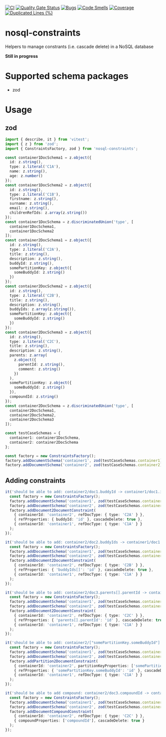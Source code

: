 [![CI](https://github.com/kt-public/nosql-constraints/actions/workflows/ci.yml/badge.svg?branch=main)](https://github.com/kt-public/nosql-constraints/actions/workflows/ci.yml)
[![Quality Gate Status](https://sonarcloud.io/api/project_badges/measure?project=kt-public_nosql-constraints&metric=alert_status)](https://sonarcloud.io/summary/new_code?id=kt-public_nosql-constraints)
[![Bugs](https://sonarcloud.io/api/project_badges/measure?project=kt-public_nosql-constraints&metric=bugs)](https://sonarcloud.io/summary/new_code?id=kt-public_nosql-constraints)
[![Code Smells](https://sonarcloud.io/api/project_badges/measure?project=kt-public_nosql-constraints&metric=code_smells)](https://sonarcloud.io/summary/new_code?id=kt-public_nosql-constraints)
[![Coverage](https://sonarcloud.io/api/project_badges/measure?project=kt-public_nosql-constraints&metric=coverage)](https://sonarcloud.io/summary/new_code?id=kt-public_nosql-constraints)
[![Duplicated Lines (%)](https://sonarcloud.io/api/project_badges/measure?project=kt-public_nosql-constraints&metric=duplicated_lines_density)](https://sonarcloud.io/summary/new_code?id=kt-public_nosql-constraints)

# nosql-constraints

Helpers to manage constrants (i.e. cascade delete) in a NoSQL database

**Still in progress**

# Supported schema packages

- zod

# Usage

## zod

```ts
import { describe, it } from 'vitest';
import { z } from 'zod';
import { ConstraintsFactory, zod } from 'nosql-constraints';

const container1DocSchema1 = z.object({
  id: z.string(),
  type: z.literal('C1A'),
  name: z.string(),
  age: z.number()
});
const container1DocSchema2 = z.object({
  id: z.string(),
  type: z.literal('C1B'),
  firstname: z.string(),
  surname: z.string(),
  email: z.string(),
  childrenRefIds: z.array(z.string())
});
const container1DocSchema = z.discriminatedUnion('type', [
  container1DocSchema1,
  container1DocSchema2
]);
const container2DocSchema1 = z.object({
  id: z.string(),
  type: z.literal('C2A'),
  title: z.string(),
  description: z.string(),
  buddyId: z.string(),
  somePartitionKey: z.object({
    someBuddyId: z.string()
  })
});
const container2DocSchema2 = z.object({
  id: z.string(),
  type: z.literal('C2B'),
  title: z.string(),
  description: z.string(),
  buddyIds: z.array(z.string()),
  somePartitionKey: z.object({
    someBuddyId: z.string()
  })
});
const container2DocSchema3 = z.object({
  id: z.string(),
  type: z.literal('C2C'),
  title: z.string(),
  description: z.string(),
  parents: z.array(
    z.object({
      parentId: z.string(),
      comment: z.string()
    })
  ),
  somePartitionKey: z.object({
    someBuddyId: z.string()
  }),
  compoundId: z.string()
});
const container2DocSchema = z.discriminatedUnion('type', [
  container2DocSchema1,
  container2DocSchema2,
  container2DocSchema3
]);

const testCaseSchemas = {
  container1: container1DocSchema,
  container2: container2DocSchema
};

const factory = new ConstraintsFactory();
factory.addDocumentSchema('container1', zod(testCaseSchemas.container1));
factory.addDocumentSchema('container2', zod(testCaseSchemas.container2));
```

## Adding constraints

```ts
it('should be able to add: container2/doc1.buddyId -> container1/doc1.id', () => {
  const factory = new ConstraintsFactory();
  factory.addDocumentSchema('container1', zod(testCaseSchemas.container1));
  factory.addDocumentSchema('container2', zod(testCaseSchemas.container2));
  factory.addDocument2DocumentConstraint(
    { containerId: 'container2', refDocType: { type: 'C2A' } },
    { refProperties: { buddyId: 'id' }, cascadeDelete: true },
    { containerId: 'container1', refDocType: { type: 'C1A' } }
  );
});

it('should be able to add: container2/doc2.buddyIds -> container1/doc1.id', () => {
  const factory = new ConstraintsFactory();
  factory.addDocumentSchema('container1', zod(testCaseSchemas.container1));
  factory.addDocumentSchema('container2', zod(testCaseSchemas.container2));
  factory.addDocument2DocumentConstraint(
    { containerId: 'container2', refDocType: { type: 'C2B' } },
    { refProperties: { 'buddyIds[]': 'id' }, cascadeDelete: true },
    { containerId: 'container1', refDocType: { type: 'C1A' } }
  );
});

it('should be able to add: container2/doc3.parents[].parentId -> container1/doc1.id', () => {
  const factory = new ConstraintsFactory();
  factory.addDocumentSchema('container1', zod(testCaseSchemas.container1));
  factory.addDocumentSchema('container2', zod(testCaseSchemas.container2));
  factory.addDocument2DocumentConstraint(
    { containerId: 'container2', refDocType: { type: 'C2C' } },
    { refProperties: { 'parents[].parentId': 'id' }, cascadeDelete: true },
    { containerId: 'container1', refDocType: { type: 'C1A' } }
  );
});

it('should be able to add: container2/["somePartitionKey.someBuddyId"] -> container1/doc1.id', () => {
  const factory = new ConstraintsFactory();
  factory.addDocumentSchema('container1', zod(testCaseSchemas.container1));
  factory.addDocumentSchema('container2', zod(testCaseSchemas.container2));
  factory.addPartition2DocumentConstraint(
    { containerId: 'container2', partitionKeyProperties: ['somePartitionKey.someBuddyId'] },
    { refProperties: { 'somePartitionKey.someBuddyId': 'id' }, cascadeDelete: true },
    { containerId: 'container1', refDocType: { type: 'C1A' } }
  );
});

it('should be able to add compound: container2/doc3.compoundId -> container2/doc3.compoundId', () => {
  const factory = new ConstraintsFactory();
  factory.addDocumentSchema('container1', zod(testCaseSchemas.container1));
  factory.addDocumentSchema('container2', zod(testCaseSchemas.container2));
  factory.addDocumentCompoundConstraint(
    { containerId: 'container2', refDocType: { type: 'C2C' } },
    { compoundProperties: ['compoundId'], cascadeDelete: true }
  );
});
```
